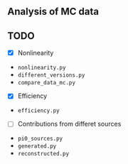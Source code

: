 Analysis of MC data
-------------------


## TODO
- [x] Nonlinearity
- `nonlinearity.py`
- `different_versions.py`
- `compare_data_mc.py`
- [x] Efficiency
- `efficiency.py`
- [ ] Contributions from differet sources
- `pi0_sources.py`
- `generated.py`
- `reconstructed.py`
